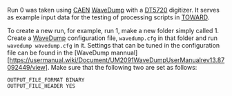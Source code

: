 Run 0 was taken using [CAEN][] [WaveDump][] with a [DT5720][] digitizer. It serves as example input data for the testing of processing scripts in [TOWARD][].

To create a new run, for example, run 1,  make a new folder simply called 1. Create a [WaveDump][] configuration file, `wavedump.cfg` in that folder and run `wavedump wavedump.cfg` in it. Settings that can be tuned in the configuration file can be found in the [WaveDump mannual][https://usermanual.wiki/Document/UM2091WaveDumpUserManualrev13.87092449/view]. Make sure that the following two are set as follows:

```
OUTPUT_FILE_FORMAT BINARY
OUTPUT_FILE_HEADER YES
```

[CAEN]:https://www.caen.it/
[WaveDump]:https://www.caen.it/products/caen-wavedump/
[DT5720]:https://www.caen.it/products/dt5720/
[TOWARD]:https://github.com/jintonic/toward
